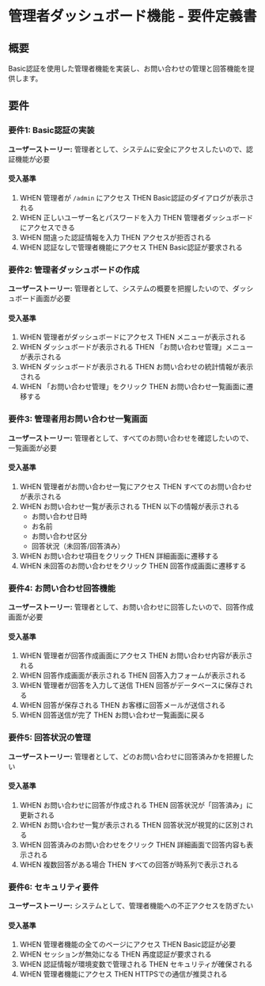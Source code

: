 # 管理者ダッシュボード機能 - 要件定義書

## 概要

Basic認証を使用した管理者機能を実装し、お問い合わせの管理と回答機能を提供します。

## 要件

### 要件1: Basic認証の実装

**ユーザーストーリー:** 管理者として、システムに安全にアクセスしたいので、認証機能が必要

#### 受入基準

1. WHEN 管理者が `/admin` にアクセス THEN Basic認証のダイアログが表示される
2. WHEN 正しいユーザー名とパスワードを入力 THEN 管理者ダッシュボードにアクセスできる
3. WHEN 間違った認証情報を入力 THEN アクセスが拒否される
4. WHEN 認証なしで管理者機能にアクセス THEN Basic認証が要求される

### 要件2: 管理者ダッシュボードの作成

**ユーザーストーリー:** 管理者として、システムの概要を把握したいので、ダッシュボード画面が必要

#### 受入基準

1. WHEN 管理者がダッシュボードにアクセス THEN メニューが表示される
2. WHEN ダッシュボードが表示される THEN 「お問い合わせ管理」メニューが表示される
3. WHEN ダッシュボードが表示される THEN お問い合わせの統計情報が表示される
4. WHEN 「お問い合わせ管理」をクリック THEN お問い合わせ一覧画面に遷移する

### 要件3: 管理者用お問い合わせ一覧画面

**ユーザーストーリー:** 管理者として、すべてのお問い合わせを確認したいので、一覧画面が必要

#### 受入基準

1. WHEN 管理者がお問い合わせ一覧にアクセス THEN すべてのお問い合わせが表示される
2. WHEN お問い合わせ一覧が表示される THEN 以下の情報が表示される
   - お問い合わせ日時
   - お名前
   - お問い合わせ区分
   - 回答状況（未回答/回答済み）
3. WHEN お問い合わせ項目をクリック THEN 詳細画面に遷移する
4. WHEN 未回答のお問い合わせをクリック THEN 回答作成画面に遷移する

### 要件4: お問い合わせ回答機能

**ユーザーストーリー:** 管理者として、お問い合わせに回答したいので、回答作成画面が必要

#### 受入基準

1. WHEN 管理者が回答作成画面にアクセス THEN お問い合わせ内容が表示される
2. WHEN 回答作成画面が表示される THEN 回答入力フォームが表示される
3. WHEN 管理者が回答を入力して送信 THEN 回答がデータベースに保存される
4. WHEN 回答が保存される THEN お客様に回答メールが送信される
5. WHEN 回答送信が完了 THEN お問い合わせ一覧画面に戻る

### 要件5: 回答状況の管理

**ユーザーストーリー:** 管理者として、どのお問い合わせに回答済みかを把握したい

#### 受入基準

1. WHEN お問い合わせに回答が作成される THEN 回答状況が「回答済み」に更新される
2. WHEN お問い合わせ一覧が表示される THEN 回答状況が視覚的に区別される
3. WHEN 回答済みのお問い合わせをクリック THEN 詳細画面で回答内容も表示される
4. WHEN 複数回答がある場合 THEN すべての回答が時系列で表示される

### 要件6: セキュリティ要件

**ユーザーストーリー:** システムとして、管理者機能への不正アクセスを防ぎたい

#### 受入基準

1. WHEN 管理者機能の全てのページにアクセス THEN Basic認証が必要
2. WHEN セッションが無効になる THEN 再度認証が要求される
3. WHEN 認証情報が環境変数で管理される THEN セキュリティが確保される
4. WHEN 管理者機能にアクセス THEN HTTPSでの通信が推奨される